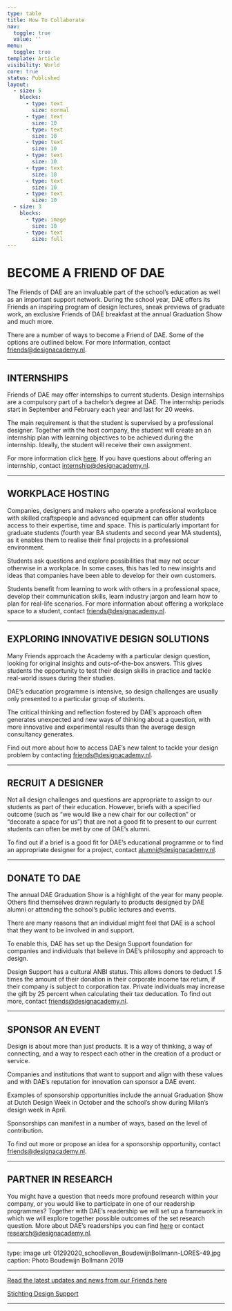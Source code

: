 ```yaml
---
type: table
title: How To Collaborate
nav:
  toggle: true
  value: ''
menu:
  toggle: true
template: Article
visibility: World
core: true
status: Published
layout:
  - size: 5
    blocks:
      - type: text
        size: normal
      - type: text
        size: 10
      - type: text
        size: 10
      - type: text
        size: 10
      - type: text
        size: 10
      - type: text
        size: 10
      - type: text
        size: 10
      - type: text
        size: 10
  - size: 3
    blocks:
      - type: image
        size: 10
      - type: text
        size: full
---
```


# BECOME A FRIEND OF DAE

The Friends of DAE are an invaluable part of the school’s education as well as an important support network. During the school year, DAE offers its Friends an inspiring program of design lectures, sneak previews of graduate work, an exclusive Friends of DAE breakfast at the annual Graduation Show and much more.

There are a number of ways to become a Friend of DAE. Some of the options are outlined below. For more information, contact <friends@designacademy.nl>.

---

## INTERNSHIPS

Friends of DAE may offer internships to current students. Design internships are a compulsory part of a bachelor’s degree at DAE. The internship periods start in September and February each year and last for 20 weeks.

The main requirement is that the student is supervised by a professional designer. Together with the host company, the student will create an an internship plan with learning objectives to be achieved during the internship. Ideally, the student will receive their own assignment. 

For more information click [here](https://www.designacademy.nl/p/about-dae/friends-and-partners/internships). If you have questions about offering an internship, contact <internship@designacademy.nl>.

---

## WORKPLACE HOSTING

Companies, designers and makers who operate a professional workplace with skilled craftspeople and advanced equipment can offer students access to their expertise, time and space. This is particularly important for graduate students (fourth year BA students and second year MA students), as it enables them to realise their final projects in a professional environment.

Students ask questions and explore possibilities that may not occur otherwise in a workplace. In some cases, this has led to new insights and ideas that companies have been able to develop for their own customers.

Students benefit from learning to work with others in a professional space, develop their communication skills, learn industry jargon and learn how to plan for real-life scenarios. For more information about offering a workplace space to a student, contact <friends@designacademy.nl>.

---

## EXPLORING INNOVATIVE DESIGN SOLUTIONS

Many Friends approach the Academy with a particular design question, looking for original insights and outs-of-the-box answers. This gives students the opportunity to test their design skills in practice and tackle real-world issues during their studies.

DAE’s education programme is intensive, so design challenges are usually only presented to a particular group of students.

The critical thinking and reflection fostered by DAE’s approach often generates unexpected and new ways of thinking about a question, with more innovative and experimental results than the average design consultancy generates.

Find out more about how to access DAE’s new talent to tackle your design problem by contacting <friends@designacademy.nl>.

---

## RECRUIT A DESIGNER

Not all design challenges and questions are appropriate to assign to our students as part of their education. However, briefs with a specified outcome (such as “we would like a new chair for our collection” or “decorate a space for us”) that are not a good fit to present to our current students can often be met by one of DAE’s alumni.

To find out if a brief is a good fit for DAE’s educational programme or to find an appropriate designer for a project, contact <alumni@designacademy.nl>.

---

## DONATE TO DAE

The annual DAE Graduation Show is a highlight of the year for many people. Others find themselves drawn regularly to products designed by DAE alumni or attending the school’s public lectures and events.

There are many reasons that an individual might feel that DAE is a school that they want to be involved in and support.

To enable this, DAE has set up the Design Support foundation for companies and individuals that believe in DAE’s philosophy and approach to design.

Design Support has a cultural ANBI status. This allows donors to deduct 1.5 times the amount of their donation in their corporate income tax return, if their company is subject to corporation tax. Private individuals may increase the gift by 25 percent when calculating their tax deducation. To find out more, contact <friends@designacademy.nl>.

---

## SPONSOR AN EVENT

Design is about more than just products. It is a way of thinking, a way of connecting, and a way to respect each other in the creation of a product or service.

Companies and institutions that want to support and align with these values and with DAE’s reputation for innovation can sponsor a DAE event.

Examples of sponsorship opportunities include the annual Graduation Show at Dutch Design Week in October and the school’s show during Milan’s design week in April.

Sponsorships can manifest in a number of ways, based on the level of contribution.

To find out more or propose an idea for a sponsorship opportunity, contact <friends@designacademy.nl>.

---

## PARTNER IN RESEARCH 

You might have a question that needs more profound research within your company, or you would like to participate in one of our readership programmes? Together with DAE’s readership we will set up a framework in which we will explore together possible outcomes of the set research question. More about DAE’s readerships you can find [here](https://www.designacademy.nl/p/research-and-debate/readerships) or contact <research@designacademy.nl>.

---

type: image
url: 01292020_schoolleven_BoudewijnBollmann-LORES-49.jpg
caption: Photo Boudewijn Bollmann 2019

---

[Read the latest updates and news from our Friends here](https://www.designacademy.nl/p/about-dae/friends-and-partners/projects-with-friends)

[Stichting Design Support](https://www.designacademy.nl/p/about-dae/friends-and-partners/how-to-collaborate/designsupport)

---
